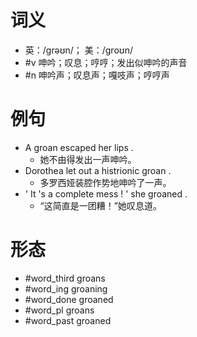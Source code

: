 # 词义
- 英：/ɡrəʊn/； 美：/ɡroʊn/
- #v 呻吟；叹息；哼哼；发出似呻吟的声音
- #n 呻吟声；叹息声；嘎吱声；哼哼声
# 例句
- A groan escaped her lips .
	- 她不由得发出一声呻吟。
- Dorothea let out a histrionic groan .
	- 多罗西娅装腔作势地呻吟了一声。
- ' It 's a complete mess ! ' she groaned .
	- “这简直是一团糟！”她叹息道。
# 形态
- #word_third groans
- #word_ing groaning
- #word_done groaned
- #word_pl groans
- #word_past groaned
